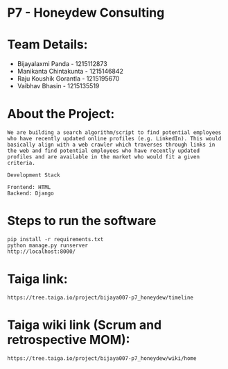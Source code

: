 # P7 - Honeydew Consulting

# Team Details:
- Bijayalaxmi Panda - 1215112873
- Manikanta Chintakunta - 1215146842
- Raju Koushik Gorantla - 1215195670
- Vaibhav Bhasin - 1215135519

# About the Project:

`We are building a search algorithm/script to find potential employees who have recently updated online profiles (e.g. LinkedIn). This would basically align with a web crawler which traverses through links in the web and find potential employees who have recently updated profiles and are available in the market who would fit a given criteria.`

```
Development Stack

Frontend: HTML
Backend: Django
```

# Steps to run the software

```
pip install -r requirements.txt
python manage.py runserver
http://localhost:8000/
```

# Taiga link: 

`https://tree.taiga.io/project/bijaya007-p7_honeydew/timeline`

# Taiga wiki link (Scrum and retrospective MOM):

`https://tree.taiga.io/project/bijaya007-p7_honeydew/wiki/home`
